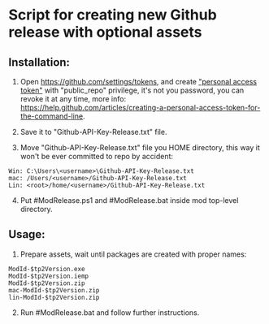 # Script for creating new Github release with optional assets

## Installation:

1. Open <https://github.com/settings/tokens>, and create ["personal access token"](https://github.com/settings/tokens/new) with "public_repo" privilege, it's not you password, you can revoke it at any time, more info: <https://help.github.com/articles/creating-a-personal-access-token-for-the-command-line>.

2. Save it to "Github-API-Key-Release.txt" file.

3. Move "Github-API-Key-Release.txt" file you HOME directory, this way it won't be ever committed to repo by accident:

```code
Win: C:\Users\<username>\Github-API-Key-Release.txt
mac: /Users/<username>/Github-API-Key-Release.txt
Lin: <root>/home/<username>/Github-API-Key-Release.txt
```

4. Put #ModRelease.ps1 and #ModRelease.bat inside mod top-level directory.

## Usage:
1. Prepare assets, wait until packages are created with proper names:

```code
ModId-$tp2Version.exe
ModId-$tp2Version.iemp
ModId-$tp2Version.zip
mac-ModId-$tp2Version.zip
lin-ModId-$tp2Version.zip
```

2. Run #ModRelease.bat and follow further instructions.